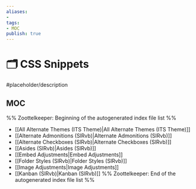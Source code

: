 ```yaml
---
aliases:
- 
tags:
- MOC
publish: true
---
```


# 🗂️ CSS Snippets

#placeholder/description 

## MOC

%% Zoottelkeeper: Beginning of the autogenerated index file list  %%
-  [[All Alternate Themes (ITS Theme)|All Alternate Themes (ITS Theme)]]
-  [[Alternate Admonitions (SlRvb)|Alternate Admonitions (SlRvb)]]
-  [[Alternate Checkboxes (SlRvb)|Alternate Checkboxes (SlRvb)]]
-  [[Asides (SlRvb)|Asides (SlRvb)]]
-  [[Embed Adjustments|Embed Adjustments]]
-  [[Folder Styles (SlRvb)|Folder Styles (SlRvb)]]
-  [[Image Adjustments|Image Adjustments]]
-  [[Kanban (SlRvb)|Kanban (SlRvb)]]
%% Zoottelkeeper: End of the autogenerated index file list  %%
